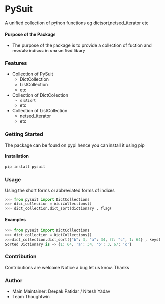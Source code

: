 # PySuit
A unified collection of python functions  eg dictsort,netsed_iterator etc

#### Purpose of the Package
+ The purpose of the package is to provide a collection of fuction and module indices in one unified libary


### Features
+ Collection of PySuit
	- DictCollection
	- ListCollection
	- etc 
+ Collection of DictCollection
	- dictsort
    - etc 
+ Collection of ListCollection
    - netsed_iterator
    - etc 




### Getting Started
The package can be found on pypi hence you can install it using pip

#### Installation
```bash
pip install pysuit
```


### Usage
Using the short forms or abbreviated forms of indices
```python
>>> from pysuit import DictCollections
>>> dict_collection = DictCollections()
>>> dict_collection.dict_sort(dictionary , flag)


```

#### Examples
```python
>>> from pysuit import DictCollections
>>> dict_collection = DictCollections()
>>>dict_collection.dict_sort({"b": 3, "a": 34, 67: "c", 1: 64} , keys)
Sorted Dictionary is => {1: 64, 'a': 34, 'b': 3, 67: 'c'}


```

### Contribution
Contributions are welcome
Notice a bug let us know. Thanks


### Author
+ Main Maintainer: Deepak Patidar / Nitesh Yadav
+ Team Thoughtwin
